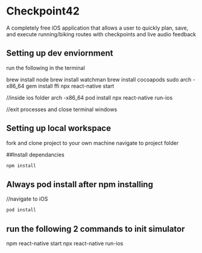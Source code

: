 # Checkpoint42

A completely free iOS application that allows a user to quickly plan, save, and execute
running/biking routes with checkpoints and live audio feedback

## Setting up dev enviornment

run the following in the terminal

brew install node
brew install watchman
brew install cocoapods
sudo arch -x86_64 gem install ffi
npx react-native start

//inside ios folder
arch -x86_64 pod install
npx react-native run-ios

//exit processes and close terminal windows


## Setting up local workspace
fork and clone project to your own machine
navigate to project folder

##Install dependancies
```sh
npm install
```

## Always pod install after npm installing
//navigate to iOS
```sh
pod install
```

## run the following 2 commands to init simulator
npm react-native start
npx react-native run-ios
